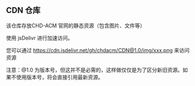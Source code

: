 ## CDN 仓库

该仓库存放CHD-ACM 官网的静态资源（包含图片、文件等）

使用 jsDelivr 进行加速访问。

您可以通过 https://cdn.jsdelivr.net/gh/chdacm/CDN@1.0/img/xxx.png 来访问资源

注意：@1.0 为版本号，但这并不是必需的，这样做仅仅是为了区分新旧资源。如果不使用版本号，将会直接引用最新资源。



